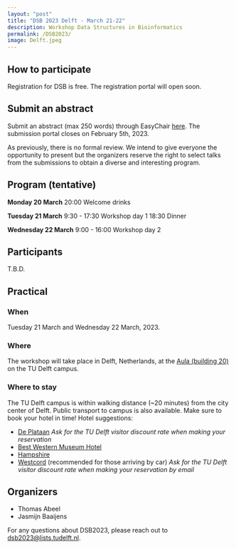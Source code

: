 ```yaml
---
layout: "post"
title: "DSB 2023 Delft - March 21-22"
description: Workshop Data Structures in Bioinformatics
permalink: /DSB2023/
image: Delft.jpeg
---
```

## How to participate

Registration for DSB is free. The registration portal will open soon.

## Submit an abstract

Submit an abstract (max 250 words) through EasyChair [here](https://easychair.org/conferences/?conf=dsb2023). The submission portal closes on February 5th, 2023.

As previously, there is no formal review. We intend to give everyone the opportunity to present but the organizers reserve the right to select talks from the submissions to obtain a diverse and interesting program.

## Program (tentative)

**Monday 20 March**
20:00 Welcome drinks

**Tuesday 21 March**
9:30 - 17:30 Workshop day 1
18:30 Dinner

**Wednesday 22 March**
9:00 - 16:00 Workshop day 2

## Participants

T.B.D.

## Practical

### When

Tuesday 21 March and Wednesday 22 March, 2023.

### Where

The workshop will take place in Delft, Netherlands, at the [Aula (building 20)](https://iamap.tudelft.nl/poi/gebouw-20/) on the TU Delft campus.

### Where to stay

The TU Delft campus is within walking distance (~20 minutes) from the city center of Delft. Public transport to campus is also available. Make sure to book your hotel in time! Hotel suggestions:

* [De Plataan](https://www.hoteldeplataan.nl/) *Ask for the TU Delft visitor discount rate when making your reservation*
* [Best Western Museum Hotel]([https://www.bestwestern.nl/booking-path/hotel-details/best-western-museumhotels-delft-delft-92579) 
* [Hampshire](https://www.hampshire-hotels.com/hotels/hampshire-hotel-delft-centre)
* [Westcord](https://westcordhotels.nl/hotel/hotel-delft/) (recommended for those arriving by car) *Ask for the TU Delft visitor discount rate when making your reservation by email*

## Organizers

* Thomas Abeel
* Jasmijn Baaijens

For any questions about DSB2023, please reach out to [dsb2023@lists.tudelft.nl](mailto:dsb2023@lists.tudelft.nl).
